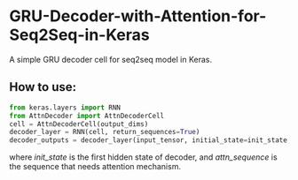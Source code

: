 # GRU-Decoder-with-Attention-for-Seq2Seq-in-Keras
A simple GRU decoder cell for seq2seq model in Keras.

## How to use:

```python
from keras.layers import RNN
from AttnDecoder import AttnDecoderCell
cell = AttnDecoderCell(output_dims)
decoder_layer = RNN(cell, return_sequences=True)
decoder_outputs = decoder_layer(input_tensor, initial_state=init_state, constants=[attn_sequence])
```

where *init_state* is the first hidden state of decoder, and *attn_sequence* is the sequence that needs attention mechanism.
